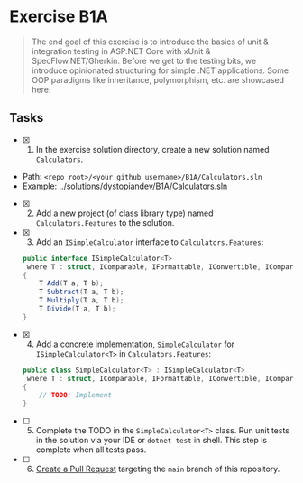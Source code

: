# Exercise B1A
> The end goal of this exercise is to introduce the basics of unit & integration testing in ASP.NET Core with xUnit & SpecFlow.NET/Gherkin.
> Before we get to the testing bits, we introduce opinionated structuring for simple .NET applications.
> Some OOP paradigms like inheritance, polymorphism, etc. are showcased here.

## Tasks
- [x] 1. In the exercise solution directory, create a new solution named `Calculators`.
 - Path: `<repo root>/<your github username>/B1A/Calculators.sln`
 - Example: [../solutions/dystopiandev/B1A/Calculators.sln](../solutions/B1A/dystopiandev/Calculators.sln)
- [x] 2. Add a new project (of class library type) named `Calculators.Features` to the solution.
- [x] 3. Add an `ISimpleCalculator` interface to `Calculators.Features`:
   ```cs
   public interface ISimpleCalculator<T>
    where T : struct, IComparable, IFormattable, IConvertible, IComparable<T>, IEquatable<T>
   {
       T Add(T a, T b);
       T Subtract(T a, T b);
       T Multiply(T a, T b);
       T Divide(T a, T b);
   }
   ```
- [x] 4. Add a concrete implementation, `SimpleCalculator` for `ISimpleCalculator<T>` in `Calculators.Features`:
   ```cs
   public class SimpleCalculator<T> : ISimpleCalculator<T>
    where T : struct, IComparable, IFormattable, IConvertible, IComparable<T>, IEquatable<T>
   {
       // TODO: Implement
   }
   ```
- [ ] 5. Complete the TODO in the `SimpleCalculator<T>` class. Run unit tests in the solution via your IDE or `dotnet test` in shell. This step is complete when all tests pass.
- [ ] 6. [Create a Pull Request](https://docs.github.com/en/pull-requests/collaborating-with-pull-requests/proposing-changes-to-your-work-with-pull-requests/creating-a-pull-request) targeting the `main` branch of this repository.
